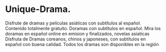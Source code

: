 # Unique-Drama.
Disfrute de dramas y películas asiáticas con subtítulos al español.  Contenido totalmente gratuito.  Doramas con subtítulos en español. Mira los doramas en español online en emision y finalizados,  novelas asiaticas Disfruta de Dramas coreanos, chinos y japoneses, con subtítulos en español  con buena calidad.   Todos los dramas son disponibles en la región
